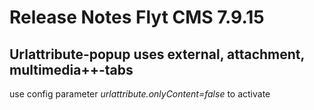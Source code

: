 # Release Notes Flyt CMS 7.9.15

## Urlattribute-popup uses external, attachment, multimedia++-tabs
use config parameter *urlattribute.onlyContent=false* to activate
